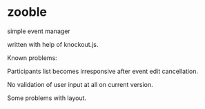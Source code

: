 zooble
======


simple event manager

written with help of knockout.js.

Known problems:

Participants list becomes irresponsive after event edit cancellation.

No validation of user input at all on current version.

Some problems with layout.